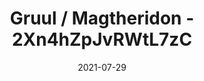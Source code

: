 ---
title: "Gruul / Magtheridon - 2Xn4hZpJvRWtL7zC"
reportCode: "2Xn4hZpJvRWtL7zC"
date: 2021-07-29
---
